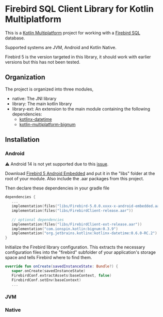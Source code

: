 

# Firebird SQL Client Library for Kotlin Multiplatform

This is a [Kotlin Multiplatform](https://kotlinlang.org/docs/multiplatform.html) project for working with a [Firebird SQL](https://firebirdsql.org/) database.

Supported systems are JVM, Android and Kotlin Native.

Firebird 5 is the version targeted in this library, it should work with earlier versions but this has not been tested.

## Organization

The project is organized into three modules,
- native: The JNI library
- library: The main kotlin library
- library-ext: An extension to the main module containing the following dependencies:
  - [kotlinx-datetime](https://github.com/Kotlin/kotlinx-datetime)
  - [kotlin-multiplatform-bignum](https://github.com/ionspin/kotlin-multiplatform-bignum)

## Installation

### Android

⚠️ Android 14 is not yet supported due to this [issue](https://github.com/FirebirdSQL/firebird/issues/8110).

Download [Firebird 5 Android Embedded](https://firebirdsql.org/en/firebird-5-0/#android-embed) and put it in the "libs" 
folder at the root of your module. Also include the .aar packages from this project.

Then declare these dependencies in your gradle file

``` kotlin
dependencies {
   ...
   implementation(files("libs/Firebird-5.0.0.xxxx-x-android-embedded.aar"))
   implementation(files("libs/FirebirdClient-release.aar"))
   
   // optional dependencies
   implementation(files("libs/FirebirdClient-ext-release.aar"))
   implementation("com.ionspin.kotlin:bignum:0.3.9")
   implementation("org.jetbrains.kotlinx:kotlinx-datetime:0.6.0-RC.2")
}
```

Initialize the Firebird library configuration. This extracts the necessary configuration files into the "firebird" subfolder of your application's storage space and tells Firebird where to find them.

``` kotlin
override fun onCreate(savedInstanceState: Bundle?) {
   super.onCreate(savedInstanceState)
   FirebirdConf.extractAssets(baseContext, false)
   FirebirdConf.setEnv(baseContext)
   ...
```

### JVM

### Native


